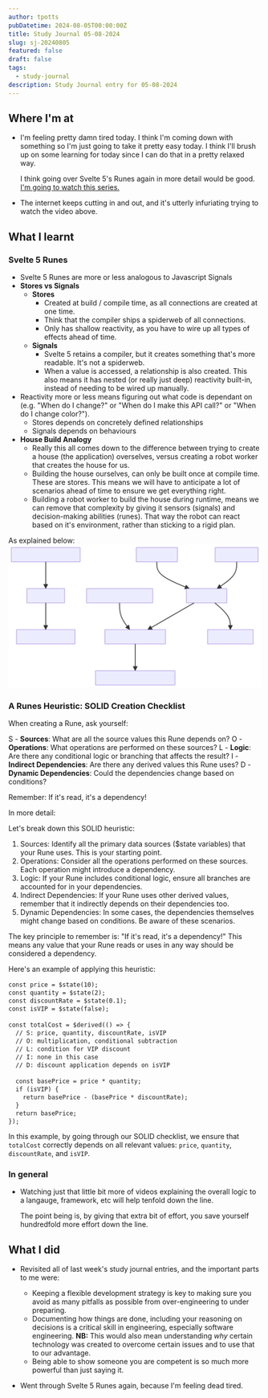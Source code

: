 ```yaml
---
author: tpotts
pubDatetime: 2024-08-05T00:00:00Z
title: Study Journal 05-08-2024
slug: sj-20240805
featured: false
draft: false
tags:
  - study-journal
description: Study Journal entry for 05-08-2024
---
```


## Where I'm at

- I'm feeling pretty damn tired today. I think I'm coming down with something so I'm just going to take it pretty easy today. I think I'll brush up on some learning for today since I can do that in a pretty relaxed way.

  I think going over Svelte 5's Runes again in more detail would be good. [I'm going to watch this series.](https://youtu.be/-SM77ksjpJI?si=PLduBTKmJWBrNxT6)

- The internet keeps cutting in and out, and it's utterly infuriating trying to watch the video above.

## What I learnt

### Svelte 5 Runes

- Svelte 5 Runes are more or less analogous to Javascript Signals
- **Stores vs Signals**
  - **Stores**
    - Created at build / compile time, as all connections are created at one time.
    - Think that the compiler ships a spiderweb of all connections.
    - Only has shallow reactivity, as you have to wire up all types of effects ahead of time.
  - **Signals**
    - Svelte 5 retains a compiler, but it creates something that's more readable. It's not a spiderweb.
    - When a value is accessed, a relationship is also created. This also means it has nested (or really just deep) reactivity built-in, instead of needing to be wired up manually.
- Reactivity more or less means figuring out what code is dependant on (e.g. "When do I change?" or "When do I make this API call?" or "When do I change color?").
  - Stores depends on concretely defined relationships
  - Signals depends on behaviours
- **House Build Analogy**
  - Really this all comes down to the difference between trying to create a house (the application) overselves, versus creating a robot worker that creates the house for us.
  - Building the house ourselves, can only be built once at compile time. These are stores. This means we will have to anticipate a lot of scenarios ahead of time to ensure we get everything right.
  - Building a robot worker to build the house during runtime, means we can remove that complexity by giving it sensors (signals) and decision-making abilities (runes). That way the robot can react based on it's environment, rather than sticking to a rigid plan.

As explained below:
![Svelte 5 Runes Diagram](../../assets/images/Runes.svg)

### A Runes Heuristic: SOLID Creation Checklist

When creating a Rune, ask yourself:

S - **Sources**: What are all the source values this Rune depends on?
O - **Operations**: What operations are performed on these sources?
L - **Logic**: Are there any conditional logic or branching that affects the result?
I - **Indirect Dependencies**: Are there any derived values this Rune uses?
D - **Dynamic Dependencies**: Could the dependencies change based on conditions?

Remember: If it's read, it's a dependency!

In more detail:

Let's break down this SOLID heuristic:

1. Sources: Identify all the primary data sources ($state variables) that your Rune uses. This is your starting point.
2. Operations: Consider all the operations performed on these sources. Each operation might introduce a dependency.
3. Logic: If your Rune includes conditional logic, ensure all branches are accounted for in your dependencies.
4. Indirect Dependencies: If your Rune uses other derived values, remember that it indirectly depends on their dependencies too.
5. Dynamic Dependencies: In some cases, the dependencies themselves might change based on conditions. Be aware of these scenarios.

The key principle to remember is: "If it's read, it's a dependency!" This means any value that your Rune reads or uses in any way should be considered a dependency.

Here's an example of applying this heuristic:

```
const price = $state(10);
const quantity = $state(2);
const discountRate = $state(0.1);
const isVIP = $state(false);

const totalCost = $derived(() => {
  // S: price, quantity, discountRate, isVIP
  // O: multiplication, conditional subtraction
  // L: condition for VIP discount
  // I: none in this case
  // D: discount application depends on isVIP

  const basePrice = price * quantity;
  if (isVIP) {
    return basePrice - (basePrice * discountRate);
  }
  return basePrice;
});
```

In this example, by going through our SOLID checklist, we ensure that `totalCost` correctly depends on all relevant values: `price`, `quantity`, `discountRate`, and `isVIP`.

### In general

- Watching just that little bit more of videos explaining the overall logic to a langauge, framework, etc will help tenfold down the line. 

  The point being is, by giving that extra bit of effort, you save yourself hundredfold more effort down the line.

## What I did

- Revisited all of last week's study journal entries, and the important parts to me were:
  - Keeping a flexible development strategy is key to making sure you avoid as many pitfalls as possible from over-engineering to under preparing.
  - Documenting how things are done, including your reasoning on decisions is a critical skill in engineering, especially software engineering. **NB:** This would also mean understanding _why_ certain technology was created to overcome certain issues and to use that to our advantage.
  - Being able to show someone you are competent is so much more powerful than just saying it.

- Went through Svelte 5 Runes again, because I'm feeling dead tired.